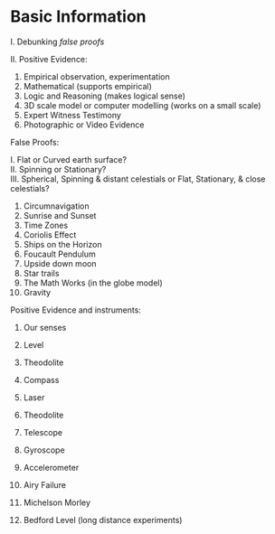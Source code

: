 # Basic Information


I. Debunking *false proofs*

II. Positive Evidence:

1. Empirical
		observation, 
		experimentation
2. Mathematical (supports empirical)
3. Logic and Reasoning (makes logical sense)
4. 3D scale model or computer modelling (works on a small scale)
5. Expert Witness Testimony
6. Photographic or Video Evidence

False Proofs:

I. Flat or Curved earth surface?   
II. Spinning or Stationary?   
III. Spherical, Spinning & distant celestials or Flat, Stationary, & close celestials?   

1. Circumnavigation
2. Sunrise and Sunset
3. Time Zones
4. Coriolis Effect
5. Ships on the Horizon
6. Foucault Pendulum
7. Upside down moon
8. Star trails
9. The Math Works (in the globe model)
10. Gravity

Positive Evidence and instruments:

1. Our senses
2. Level
3. Theodolite
3. Compass

3. Laser
4. Theodolite
5. Telescope
6. Gyroscope
3. Accelerometer
4. Airy Failure
5. Michelson Morley
6. Bedford Level (long distance experiments)


